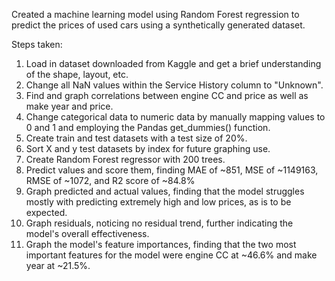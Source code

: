 Created a machine learning model using Random Forest regression to predict the prices of used cars using a synthetically generated dataset.

Steps taken:
1. Load in dataset downloaded from Kaggle and get a brief understanding of the shape, layout, etc.
2. Change all NaN values within the Service History column to "Unknown".
3. Find and graph correlations between engine CC and price as well as make year and price.
4. Change categorical data to numeric data by manually mapping values to 0 and 1 and employing the Pandas get_dummies() function.
5. Create train and test datasets with a test size of 20%.
6. Sort X and y test datasets by index for future graphing use.
7. Create Random Forest regressor with 200 trees.
8. Predict values and score them, finding MAE of ~851, MSE of ~1149163, RMSE of ~1072, and R2 score of ~84.8%
9. Graph predicted and actual values, finding that the model struggles mostly with predicting extremely high and low prices, as is to be expected.
10. Graph residuals, noticing no residual trend, further indicating the model's overall effectiveness.
11. Graph the model's feature importances, finding that the two most important features for the model were engine CC at ~46.6% and make year at ~21.5%.
